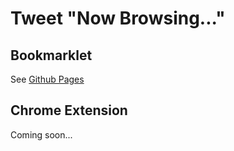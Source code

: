 # Tweet "Now Browsing..."

## Bookmarklet

See [Github Pages](https://isoppp.github.io/tool-tweet-now-browsing/)

## Chrome Extension

Coming soon...
